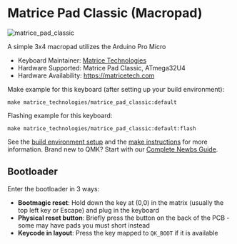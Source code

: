 # Matrice Pad Classic (Macropad)

![matrice_pad_classic](https://imgur.com/a/bY6L8Nx)

A simple 3x4 macropad utilizes the Arduino Pro Micro

* Keyboard Maintainer: [Matrice Technologies](https://github.com/matricetechnologies)
* Hardware Supported: Matrice Pad Classic, ATmega32U4
* Hardware Availability: https://matricetech.com

Make example for this keyboard (after setting up your build environment):

    make matrice_technologies/matrice_pad_classic:default

Flashing example for this keyboard:

    make matrice_technologies/matrice_pad_classic:default:flash

See the [build environment setup](https://docs.qmk.fm/#/getting_started_build_tools) and the [make instructions](https://docs.qmk.fm/#/getting_started_make_guide) for more information. Brand new to QMK? Start with our [Complete Newbs Guide](https://docs.qmk.fm/#/newbs).

## Bootloader

Enter the bootloader in 3 ways:

* **Bootmagic reset**: Hold down the key at (0,0) in the matrix (usually the top left key or Escape) and plug in the keyboard
* **Physical reset button**: Briefly press the button on the back of the PCB - some may have pads you must short instead
* **Keycode in layout**: Press the key mapped to `QK_BOOT` if it is available
